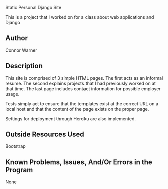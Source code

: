 Static Personal Django Site

This is a project that I worked on for a class about web applications and Django

## Author
Connor Warner


## Description

This site is comprised of 3 simple HTML pages. The first acts as an informal resume. The second explains projects that I had previously worked on at that time. The last page includes contact information for possible employer usage.


Tests simply act to ensure that the templates exist at the correct URL on a local host and that the content of the page exists on the proper page.

Settings for deployment through Heroku are also implemented.




## Outside Resources Used
Bootstrap


## Known Problems, Issues, And/Or Errors in the Program

None
